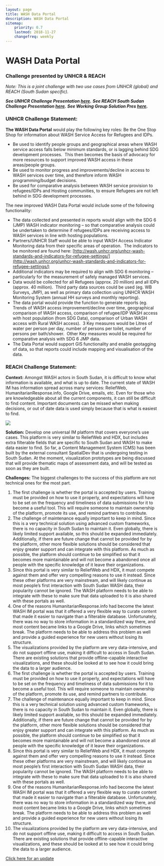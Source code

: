 ```yaml
---
layout: page
title: WASH Data Portal
description: WASH Data Portal
sitemap:
    priority: 0.7
    lastmod: 2018-11-27
    changefreq: weekly
---
```

# WASH Data Portal

### Challenge presented by UNHCR & REACH

*Note: This is a joint challenge with two use cases from UNHCR (global) and REACH (South Sudan specific).*

***See UNHCR Challenge Presentation [here](https://www.slideshare.net/dighr/challenge-4-wash-data-portal-unhcr).***
***See REACH South Sudan Challenge Presentation [here](https://www.slideshare.net/dighr/challenge-4-wash-data-portal-reach).***
***See Working Group Solution Pres [here](https://www.slideshare.net/dighr/approach-to-challenge-4-global-wash-data-portal).***


### UNHCR Challenge Statement:

**The WASH Data Portal** would play the following key roles: Be the One Stop Shop for information about WASH Service Access for Refugees and IDPs.
- Be used to identify people groups and geographical areas where WASH service access falls below minimum standards, or is lagging behind SDG development processes.  This then becomes the basis of advocacy for more resources to support improved WASH access in these areas/people groups. 
- Be used to monitor progress and improvements/decline in access to WASH services over time, and therefore inform WASH programming/budget decisions.
- Be used for comparative analysis between WASH service provision to refugees/IDPs and Hosting communities, to ensure Refugees are not left behind in SDG development processes.

The new improved WASH Data Portal would include some of the following functionality:
- The data collected and presented in reports would align with the SDG 6 (JMP) WASH indicator monitoring – so that comparative analysis could be undertaken to determine if refugees/IDPs are receiving access to WASH services in line with hosting populations.
- Partners/UNHCR Staff would be able to input WASH Access Indicator Monitoring data from their specific areas of operation.  The indicators to be monitored are found here: [http://wash.unhcr.org/unhcr-wash-standards-and-indicators-for-refugee-settings/](http://wash.unhcr.org/unhcr-wash-standards-and-indicators-for-refugee-settings/)
- Additional indicators may be required to align with SDG 6 monitoring – particularly for the measurement of safely managed WASH services.
- Data would be collected for all Refugees (approx. 20 million) and all IDPs (approx. 40 million).  Third party data sources could be used (eg. WB Surveys, JMP), as well as primary data collection using UNHCR WASH Monitoring System (annual HH surveys and monthly reporting).
- The data portal would provide the function to generate reports (eg.  Trends of WASH access improvement/decline over time, geographical comparison of WASH access, comparison of refugee/IDP WASH access with host population (from SDG Data), comparison of Urban WASH access with Rural WASH access).  3 Key measures would be Litres of water per person per day, number of persons per toilet, number of persons per bath/shower.  Other Key measures would be required for comparative analysis with SDG 6 JMP data.
- The Data Portal would support GIS functionality and enable geotagging of data, so that reports could include mapping and visualisation of the data.

### REACH Challenge Statement:

**Context:** Amongst WASH actors in South Sudan, it is difficult to know what information is available, and what is up to date. The current state of WASH IM has information spread across many services: ReliefWeb, HumanitarianResponse.info, Google Drive, emails, etc. Even for those who are knowledgeable about all the current components, it can still be difficult to find content. Important documents can be missed when making decisions, or out of date data is used simply because that is what is easiest to find.

<span class="image fit"><img src="{{ site.baseurl }}/images/wash.png" /></span>

**Solution:** Develop one universal IM platform that covers everyone’s use cases. This platform is very similar to ReliefWeb and HDX, but includes extra filterable fields that are specific to South Sudan and WASH to make data easier to find. So far, a Content Management System (CMS) has been built by the external consultant SpatialDev that is undergoing testing in South Sudan. At the moment, visualization prototypes are being discussed that will provide thematic maps of assessment data, and will be tested as soon as they are built.

**Challenges:** The biggest challenges to the success of this platform are not technical ones for the most part.

1. The first challenge is whether the portal is accepted by users. Training must be provided on how to use it properly, and expectations will have to be set on the frequency and timeliness of data submissions for it to become a useful tool. This will require someone to maintain ownership of the platform, promote its use, and remind partners to contribute. 
2. The challenge of maintenance equally important to keep in mind. Since this is a very technical solution using advanced custom frameworks, there is no capacity in South Sudan to maintain it. Even globally, there is likely limited support available, so this should be expanded immediately. Additionally, if there are future change that cannot be provided for by the platform, other more flexible solutions should be considered that enjoy greater support and can integrate with this platform. As much as possible, the platform should continue to be simplified so that it becomes more maintainable and will not become a abandoned once all people with the specific knowledge of it leave their organizations.
3. Since this portal is very similar to ReliefWeb and HDX, it must compete against them and offer very compelling reasons to use it instead. Since these other platforms are very mainstream, and will likely continue as most people’s first interaction with South Sudan WASH data, their popularity cannot be ignored. The WASH platform needs to be able to integrate with these to make sure that data uploaded to it is also shared with these portals as well.
4. One of the reasons HumanitarianResponse.info had become the latest WASH IM portal was that it offered a very flexible way to curate content that made it easier to navigate than a filterable database. Unfortunately, there was no way to store information in a standardized way there, and most content became links to a Google Drive, links which sometimes break. The platform needs to be able to address this problem as well and provide a guided experience for new users without losing its structure.
5. The visualizations provided by the platform are very data-intensive, and do not support offline use, making it difficult to access in South Sudan. There are existing solutions that provide offline-capable interactive visualizations, and these should be looked at to see how it could bring the data to a larger audience. 
6. The first challenge is whether the portal is accepted by users. Training must be provided on how to use it properly, and expectations will have to be set on the frequency and timeliness of data submissions for it to become a useful tool. This will require someone to maintain ownership of the platform, promote its use, and remind partners to contribute. 
7. The challenge of maintenance equally important to keep in mind. Since this is a very technical solution using advanced custom frameworks, there is no capacity in South Sudan to maintain it. Even globally, there is likely limited support available, so this should be expanded immediately. Additionally, if there are future change that cannot be provided for by the platform, other more flexible solutions should be considered that enjoy greater support and can integrate with this platform. As much as possible, the platform should continue to be simplified so that it becomes more maintainable and will not become a abandoned once all people with the specific knowledge of it leave their organizations.
8. Since this portal is very similar to ReliefWeb and HDX, it must compete against them and offer very compelling reasons to use it instead. Since these other platforms are very mainstream, and will likely continue as most people’s first interaction with South Sudan WASH data, their popularity cannot be ignored. The WASH platform needs to be able to integrate with these to make sure that data uploaded to it is also shared with these portals as well.
9. One of the reasons HumanitarianResponse.info had become the latest WASH IM portal was that it offered a very flexible way to curate content that made it easier to navigate than a filterable database. Unfortunately, there was no way to store information in a standardized way there, and most content became links to a Google Drive, links which sometimes break. The platform needs to be able to address this problem as well and provide a guided experience for new users without losing its structure.
10. The visualizations provided by the platform are very data-intensive, and do not support offline use, making it difficult to access in South Sudan. There are existing solutions that provide offline-capable interactive visualizations, and these should be looked at to see how it could bring the data to a larger audience. 

<a href="WASH_update">Click here for an update</a>

